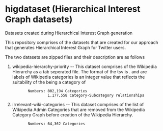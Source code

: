 higdataset (Hierarchical Interest Graph datasets)
==========

Datasets created during Hierarchical Interest Graph generation

This repository comprises of the datasets that are created for our approach that generates 
Hierarchical Interest Graph for Twitter users.

The two datasets are zipped files and their description are as follows
1. wikipedia-hierarchy-priority -- This dataset comprises of the Wikipedia Hierarchy as a tab seperated file. The format of
              the tsv is <sub-category><tab><category><tab><priority>. 
              <sub-category> and <category> are labels of Wikipedia categories
              <priority> is an integer value that reflects the suitability of the <category> being a category of <sub-category>

              Numbers: 802,194 Categories 
                       1,177,558 Category-Subcategory relationships
2. irrelevant-wiki-categories -- This dataset comprises of the list of Wikipedia Admin Categories that are removed
              from the Wikipedia Category Graph before creation of the Wikipedia Hierarchy. 

              Numbers: 64,362 Categories

      
